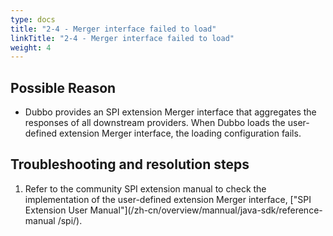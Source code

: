 ```yaml
---
type: docs
title: "2-4 - Merger interface failed to load"
linkTitle: "2-4 - Merger interface failed to load"
weight: 4
---
```


## Possible Reason

* Dubbo provides an SPI extension Merger interface that aggregates the responses of all downstream providers. When Dubbo loads the user-defined extension Merger interface, the loading configuration fails.

## Troubleshooting and resolution steps
1. Refer to the community SPI extension manual to check the implementation of the user-defined extension Merger interface, ["SPI Extension User Manual"](/zh-cn/overview/mannual/java-sdk/reference-manual /spi/).



<p style="margin-top: 3rem;"> </p>
